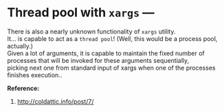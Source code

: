 # Thread pool with `xargs` — 

There is also a nearly unknown functionality of `xargs` utility.  
It... is capable to act as a `thread pool`! (Well, this would be a process pool, actually.)  
Given a lot of arguments, it is capable to maintain the fixed number of processes that will be invoked for these arguments sequentially,  
picking next one from standard input of xargs when one of the processes finishes execution..  

**Reference:**  
1. http://coldattic.info/post/7/

